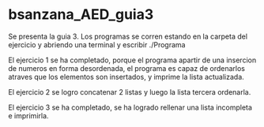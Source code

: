 # bsanzana_AED_guia3
Se presenta la guia 3.
Los programas se corren estando en la carpeta del ejercicio y abriendo una terminal y escribir ./Programa

El ejercicio 1 se ha completado, porque el programa apartir de una insercion de numeros en forma desordenada, el programa es capaz de ordenarlos atraves que los elementos son insertados, y imprime la lista actualizada.

El ejercicio 2 se logro concatenar 2 listas y luego la lista tercera ordenarla.

El ejercicio 3 se ha completado, se ha logrado rellenar una lista incompleta e imprimirla.
